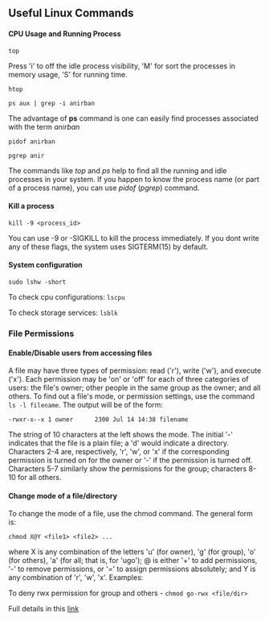 ## Useful Linux Commands

#### CPU Usage and Running Process

`top`

Press 'i' to off the idle process visibility, 'M' for sort the processes in memory usage, 'S' for running time.<br/> 

`htop`

`ps aux | grep -i anirban`

The advantage of **ps** command is one can easily find processes associated with the term *anirban*

`pidof anirban`

`pgrep anir`

The commands like *top* and *ps* help to find all the running and idle processes in your system. If you happen to know the process name (or part of a process name), you can use *pidof* (*pgrep*) command.


#### Kill a process

`kill -9 <process_id>`

You can use -9 or -SIGKILL to kill the process immediately. If you dont write any of these flags, the system uses SIGTERM(15) by default.


#### System configuration

`sudo lshw -short`

To check cpu configurations:
`lscpu`

To check storage services:
`lsblk`


### File Permissions

#### Enable/Disable users from accessing files

A file may have three types of permission: read ('r'), write ('w'), and execute ('x'). Each permission may be 'on' or 'off' for each of three categories of users: the file's owner; other people in the same group as the owner; and all others. To find out a file's mode, or permission settings, use the command `ls -l filename`. The output will be of the form:

`-rwxr-x--x 1 owner      2300 Jul 14 14:38 filename`

The string of 10 characters at the left shows the mode. The initial '-' indicates that the file is a plain file; a 'd' would indicate a directory. Characters 2-4 are, respectively, 'r', 'w', or 'x' if the corresponding permission is turned on for the owner or '-' if the permission is turned off. Characters 5-7 similarly show the permissions for the group; characters 8-10 for all others.

#### Change mode of a file/directory

To change the mode of a file, use the chmod command. The general form is:

`chmod X@Y <file1> <file2> ...`

where X is any combination of the letters 'u' (for owner), 'g' (for group), 'o' (for others), 'a' (for all; that is, for 'ugo'); @ is either '+' to add permissions, '-' to remove permissions, or '=' to assign permissions absolutely; and Y is any combination of 'r', 'w', 'x'. Examples:

To deny rwx permission for group and others -
`chmod go-rwx <file/dir>`  

Full details in this [link](https://statistics.berkeley.edu/computing/unix-permissions)
